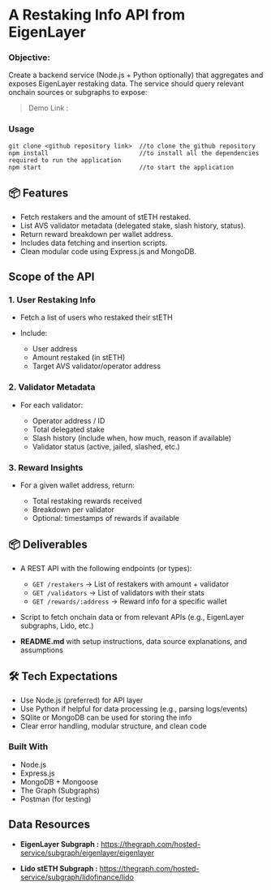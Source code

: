 # A Restaking Info API from EigenLayer
### Objective:
 Create a backend service (Node.js + Python optionally) that aggregates and exposes EigenLayer restaking data. The service should query relevant onchain sources or subgraphs to expose:

> Demo 
> Link :  

### Usage 

``` 
git clone <github repository link>  //to clone the github repository
npm install                         //to install all the dependencies required to run the application
npm start                           //to start the application
```  

## 📦 Features

- Fetch restakers and the amount of stETH restaked.
- List AVS validator metadata (delegated stake, slash history, status).
- Return reward breakdown per wallet address.
- Includes data fetching and insertion scripts.
- Clean modular code using Express.js and MongoDB.

## Scope of the API
### 1. User Restaking Info

- Fetch a list of users who restaked their stETH

- Include:

  - User address
  - Amount restaked (in stETH)
  - Target AVS validator/operator address


### 2. Validator Metadata

- For each validator:

  - Operator address / ID
  - Total delegated stake
  - Slash history (include when, how much, reason if available)
  - Validator status (active, jailed, slashed, etc.)

### 3. Reward Insights

- For a given wallet address, return:

  - Total restaking rewards received
  - Breakdown per validator
  - Optional: timestamps of rewards if available

## 📦 Deliverables
- A REST API with the following endpoints (or types):

  - `GET /restakers` → List of restakers with amount + validator
  - `GET /validators` → List of validators with their stats
  - `GET /rewards/:address` → Reward info for a specific wallet

- Script to fetch onchain data or from relevant APIs (e.g., EigenLayer subgraphs, Lido, etc.)
- **README.md** with setup instructions, data source explanations, and assumptions


## 🛠️ Tech Expectations

- Use Node.js (preferred) for API layer
- Use Python if helpful for data processing (e.g., parsing logs/events)
- SQlite or MongoDB can be used for storing the info
- Clear error handling, modular structure, and clean code


### Built With

- Node.js
- Express.js
- MongoDB + Mongoose
- The Graph (Subgraphs)
- Postman (for testing)

## Data Resources

- **EigenLayer Subgraph :** https://thegraph.com/hosted-service/subgraph/eigenlayer/eigenlayer

- **Lido stETH Subgraph :** https://thegraph.com/hosted-service/subgraph/lidofinance/lido